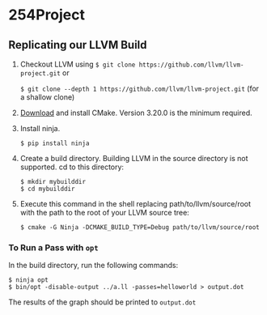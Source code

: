 # 254Project

## Replicating our LLVM Build
1. Checkout LLVM using `$ git clone https://github.com/llvm/llvm-project.git` or

    `$ git clone --depth 1 https://github.com/llvm/llvm-project.git` (for a shallow clone)

2. [Download](http://www.cmake.org/cmake/resources/software.html) and install CMake. Version 3.20.0 is the minimum required.

3. Install ninja.

   `$ pip install ninja`

5. Create a build directory. Building LLVM in the source directory is not supported. cd to this directory:
   ```
   $ mkdir mybuilddir
   $ cd mybuilddir
   ```
6. Execute this command in the shell replacing path/to/llvm/source/root with the path to the root of your LLVM source tree:

   `$ cmake -G Ninja -DCMAKE_BUILD_TYPE=Debug path/to/llvm/source/root`
   
### To Run a Pass with `opt`
In the build directory, run the following commands:
   ```
   $ ninja opt
   $ bin/opt -disable-output ../a.ll -passes=helloworld > output.dot
   ```

The results of the graph should be printed to `output.dot`
